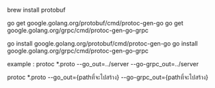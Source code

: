 brew install protobuf

go get google.golang.org/protobuf/cmd/protoc-gen-go
go get google.golang.org/grpc/cmd/protoc-gen-go-grpc

go install google.golang.org/protobuf/cmd/protoc-gen-go
go install google.golang.org/grpc/cmd/protoc-gen-go-grpc

example : protoc *.proto --go_out=../server --go-grpc_out=../server

protoc *.proto --go_out={pathที่จะไปสร้าง} --go-grpc_out={pathที่จะไปสร้าง}